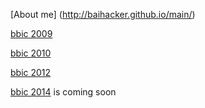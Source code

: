 [About me] (http://baihacker.github.io/main/)


[bbic 2009](http://cstest.scu.edu.cn/soj/contest/contest.action?cid=202)

[bbic 2010](http://cstest.scu.edu.cn/soj/contest/contest.action?cid=249)

[bbic 2012](http://cstest.scu.edu.cn/soj/contest/contest.action?cid=329)

[bbic 2014](http://cstest.scu.edu.cn/soj/contest/contest.action?cid=346) is coming soon
